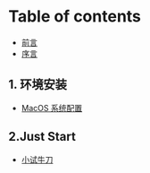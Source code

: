 # Table of contents

* [前言](README.md)
* [序言](<README (1).md>)

## 1. 环境安装 <a href="#1.env-configuration" id="1.env-configuration"></a>

* [MacOS 系统配置](1.env-configuration/macos-configuration.md)

## 2.Just Start

* [小试牛刀](2.-just-start/try-to-start.md)
